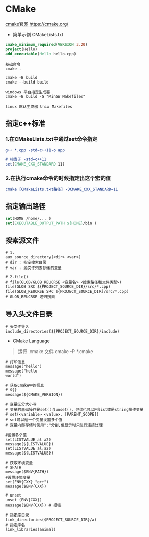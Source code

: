 # CMake

[cmake官网](https://cmake.org/)  https://cmake.org/

- 简单示例 CMakeLists.txt

``` cmake 
cmake_minimum_required(VERSION 3.20)
project(Hello)
add_executable(Hello hello.cpp)
```

``` 
基础命令
cmake . 

cmake -B build
cmake --build build

windows 平台指定生成器
cmake -B build -G "MinGW Makefiles"

linux 默认生成器 Unix Makefiles

```

## 指定c++标准

### 1.在CMakeLists.txt中通过set命令指定

``` cmake
g++ *.cpp -std=c++11-o app

# 相当于 -std=c++11 
set(CMAKE_CXX_STANDARD 11)


```

### 2.在执行cmake命令的时候指定出这个宏的值

``` cmake 
cmake [CMakeLists.txt路径] -DCMAKE_CXX_STANDARD=11 

```

## 指定输出路径

``` cmake 
set(HOME /home/... )
set(EXECUTABLE_OUTPUT_PATH ${HOME}/bin )

```

## 搜索源文件

```
# 1.
aux_source_directory(<dir> <var>)
# dir : 指定搜索目录
# var : 源文件列表存储的变量

# 2.file() 
# file(GLOB/GLOB_REUCRSE <变量名> <搜索路径和文件类型>)
file(GLOB SRC ${PROJECT_SOURCE_DIR}/src/*.cpp)
file(GLOB_REUCRSE SRC ${PROJECT_SOURCE_DIR]/src/*.cpp)
# GLOB_REUCRSE 递归搜索

```

## 导入头文件目录

``` 
# 头文件导入
include_directories(${PROJECT_SOURCE_DIR}/include)

```

- CMake Language

> 运行 .cmake 文件 cmake -P *.cmake

``` 
# 打印信息
message("hello")
message("hello
world")

# 获取Cmake中的信息
# ${}
message(${CMAKE_VERSION})

# 变量区分大小写
# 变量的基础操作是set()与unset()，但你也可以用list或是string操作变量
# set(<variable> <value>. [PARENT_SCOPE])
# set可以给一个变量设置多个值 
# 变量内部存储时使用";"分割,但显示时只进行连接处理

#设置多个值 
set(LISTVALUE al a2) 
message(${LISTVALUE}) 
set(LISTVALUE al;a2) 
message(${LISTVALUE})

# 获取环境变量
# $PATH
message($ENV{PATH})
#设置环境变量
set(ENV{CXX} "g++") 
message($ENV{CXX})

# unset 
unset (ENV{CXX}) 
message($ENV{CXX}) # 报错

# 指定库目录
link_directories($PROJECT_SOURCE_DIR}/a) 
# 指定库名
link_libraries(animal)
```




